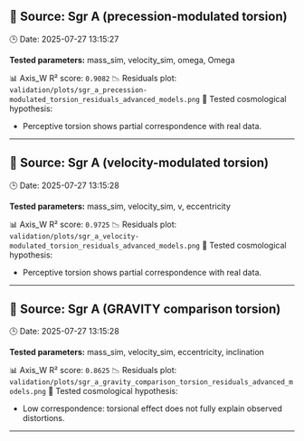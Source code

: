## 🔭 Source: Sgr A (precession-modulated torsion)
🕒 Date: 2025-07-27 13:15:27

**Tested parameters:** mass_sim, velocity_sim, omega, Omega

📊 Axis_W R² score: `0.9082`
📉 Residuals plot: `validation/plots/sgr_a_precession-modulated_torsion_residuals_advanced_models.png`
🧠 Tested cosmological hypothesis:
- Perceptive torsion shows partial correspondence with real data.

---

## 🔭 Source: Sgr A (velocity-modulated torsion)
🕒 Date: 2025-07-27 13:15:28

**Tested parameters:** mass_sim, velocity_sim, v, eccentricity

📊 Axis_W R² score: `0.9725`
📉 Residuals plot: `validation/plots/sgr_a_velocity-modulated_torsion_residuals_advanced_models.png`
🧠 Tested cosmological hypothesis:
- Perceptive torsion shows partial correspondence with real data.

---

## 🔭 Source: Sgr A (GRAVITY comparison torsion)
🕒 Date: 2025-07-27 13:15:28

**Tested parameters:** mass_sim, velocity_sim, eccentricity, inclination

📊 Axis_W R² score: `0.8625`
📉 Residuals plot: `validation/plots/sgr_a_gravity_comparison_torsion_residuals_advanced_models.png`
🧠 Tested cosmological hypothesis:
- Low correspondence: torsional effect does not fully explain observed distortions.

---

